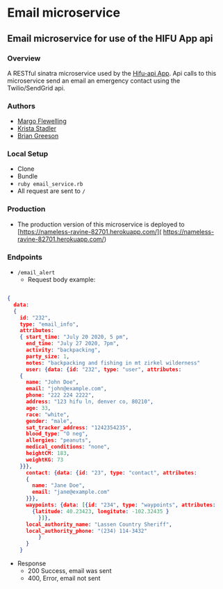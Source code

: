 # Email microservice

## Email microservice for use of the HIFU App api

### Overview

  A RESTful sinatra microservice used by the [Hifu-api App](https://github.com/Hifu-devs/hifu-api/). Api calls to this microservice send an email an emergency contact using the Twilio/SendGrid api.

### Authors

- [Margo Flewelling](https://github.com/margoflewelling)
- [Krista Stadler](https://github.com/kristastadler)
- [Brian Greeson](https://github.com/brian-greeson)

### Local Setup

- Clone
- Bundle
- `ruby email_service.rb`
- All request are sent to `/`

### Production

- The production version of this microservice is deployed to [https://nameless-ravine-82701.herokuapp.com/]( https://nameless-ravine-82701.herokuapp.com/)

### Endpoints

- `/email_alert`
  - Request body example:

```json

{
  data:
  {
    id: "232",
    type: "email_info",
    attributes:
    { start_time: "July 20 2020, 5 pm",  
      end_time: "July 27 2020, 7pm",  
      activity: "backpacking",  
      party_size: 1,  
      notes: "backpacking and fishing in mt zirkel wilderness"
      user: {data: {id: "232", type: "user", attributes:     
    {
      name: "John Doe",  
      email: "john@example.com",  
      phone: "222 224 2222",  
      address: "123 hifu ln, denver co, 80210",  
      age: 33,  
      race: "white",  
      gender: "male",  
      sat_tracker_address: "1242354235",  
      blood_type: "O neg",  
      allergies: "peanuts",  
      medical_conditions: "none",  
      heightCM: 183,  
      weightKG: 73
    }}},  
      contact: {data: {id: "23", type: "contact", attributes:
      {
        name: "Jane Doe",  
        email: "jane@example.com"  
      }}},  
      waypoints: {data: [{id: "234", type: "waypoints", attributes:
        {latitude: 40.23423, longitute: -102.32435 }
          }]},
      local_authority_name: "Lassen Country Sheriff",
      local_authority_phone: "(234) 114-3432"
          }
      }  
    }  


```

- Response
  - 200 Success, email was sent  
  - 400, Error, email not sent  
